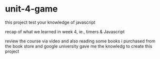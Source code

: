 # unit-4-game
<!-- //What this project does// -->
this project test your knowledge of javascript
<!-- //why this project is useful// -->
recap of what we learned in week 4, ie., timers & Javascript
<!-- //Where you can get helpo with this project// -->
review the course via video and also reading some books i purchased from the book store and google university gave me the knowledg to create this project